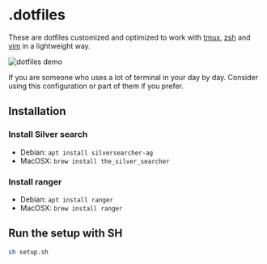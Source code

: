 # .dotfiles
These are dotfiles customized and optimized to work with [tmux](https://github.com/tmux/tmux/wiki), [zsh](https://github.com/ohmyzsh/ohmyzsh/wiki) and [vim](https://github.com/vim/vim/blob/master/README.md) in a lightweight way.

![dotfiles demo](https://raw.githubusercontent.com/jesusalderetein/dotfiles/master/assets/dotfiles_demo.gif)

If you are someone who uses a lot of terminal in your day by day. Consider using this configuration or part of them if you prefer.

## Installation

### Install Silver search
- Debian: `apt install silversearcher-ag`
- MacOSX:  `brew install the_silver_searcher`

### Install ranger
- Debian: `apt install ranger`
- MacOSX:  `brew install ranger`

## Run the setup with SH
```sh
sh setup.sh
```
